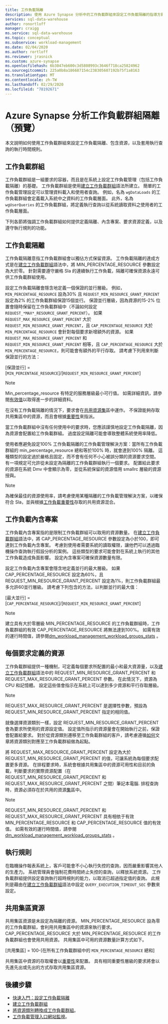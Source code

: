 ```yaml
---
title: 工作負載隔離
description: 使用 Azure Synapse 分析中的工作負載群組來設定工作負載隔離的指導方針。
services: sql-data-warehouse
author: ronortloff
manager: craigg
ms.service: sql-data-warehouse
ms.topic: conceptual
ms.subservice: workload-management
ms.date: 02/04/2020
ms.author: rortloff
ms.reviewer: jrasnick
ms.custom: azure-synapse
ms.openlocfilehash: 6b3047eb600c3d5808993c3646f718ca25824962
ms.sourcegitcommit: 225a0b8a186687154c238305607192b75f1a8163
ms.translationtype: MT
ms.contentlocale: zh-TW
ms.lasthandoff: 02/29/2020
ms.locfileid: "78192671"
---
```

# <a name="azure-synapse-analytics-workload-group-isolation-preview"></a>Azure Synapse 分析工作負載群組隔離（預覽）

本文說明如何使用工作負載群組來設定工作負載隔離、包含資源，以及套用執行查詢的執行時間規則。

## <a name="workload-groups"></a>工作負載群組

工作負載群組是一組要求的容器，而且是在系統上設定工作負載管理（包括工作負載隔離）的基礎。  工作負載群組是使用[建立工作負載群組](/sql/t-sql/statements/create-workload-group-transact-sql?view=azure-sqldw-latest)語法所建立。  簡單的工作負載管理設定可以管理資料載入和使用者查詢。  例如，名為 `wgDataLoads` 的工作負載群組會定義載入系統中之資料的工作負載層面。 此外，名為 `wgUserQueries` 的工作負載群組，將定義執行查詢以從系統讀取資料之使用者的工作負載層面。

下列各節將強調工作負載群組如何提供定義隔離、內含專案、要求資源定義，以及遵守執行規則的功能。

## <a name="workload-isolation"></a>工作負載隔離

工作負載隔離意指工作負載群組會以獨佔方式保留資源。  工作負載隔離的達成方式是在[建立工作負載群組](/sql/t-sql/statements/create-workload-group-transact-sql?view=azure-sqldw-latest)語法中，將 MIN_PERCENTAGE_RESOURCE 參數設定為大於零。  針對需要遵守嚴格 Sla 的連續執行工作負載，隔離可確保資源永遠可供工作負載群組使用。 

設定工作負載隔離會隱含地定義一個保證的並行層級。 例如，`MIN_PERCENTAGE_RESOURCE` 設為30% 且 `REQUEST_MIN_RESOURCE_GRANT_PERCENT` 設定為2% 的工作負載群組保證15個並行。  保證並行層級，因為資源的15-2% 位置會隨時保留在工作負載群組中（不論如何設定 `REQUEST_*MAX*_RESOURCE_GRANT_PERCENT`）。  如果 `REQUEST_MAX_RESOURCE_GRANT_PERCENT` 大於 `REQUEST_MIN_RESOURCE_GRANT_PERCENT`，且 `CAP_PERCENTAGE_RESOURCE` 大於 `MIN_PERCENTAGE_RESOURCE` 會針對每個要求新增額外的資源。  如果 `REQUEST_MAX_RESOURCE_GRANT_PERCENT` 和 `REQUEST_MIN_RESOURCE_GRANT_PERCENT` 相等，且 `CAP_PERCENTAGE_RESOURCE` 大於 `MIN_PERCENTAGE_RESOURCE`，則可能會有額外的平行存取。  請考慮下列用來判斷保證並行的方法：

[保證並行] = [`MIN_PERCENTAGE_RESOURCE`]/[`REQUEST_MIN_RESOURCE_GRANT_PERCENT`]

> [!NOTE] 
> Min_percentage_resource 有特定的服務層級最小可行值。  如需詳細資訊，請參閱[有效值](/sql/t-sql/statements/create-workload-group-transact-sql?view=azure-sqldw-latest#effective-values)以取得進一步的詳細資料。

在沒有工作負載隔離的情況下，要求會在[共用資源集](#shared-pool-resources)區中運作。  不保證能夠存取共用集區中的資源，而且會根據[重要性](sql-data-warehouse-workload-importance.md)來指派。

當工作負載群組中沒有任何使用中的要求時，您應該謹慎地設定工作負載隔離，因為資源會配置給工作負載群組。 過度設定隔離可能會導致整體系統使用率降低。

使用者應避免設定100% 工作負載隔離的工作負載管理解決方案：當所有工作負載群組的 min_percentage_resource 總和等於100% 時，就會達到100% 隔離。  這種類型的設定過於嚴格且固定，而不會有任何不小心被誤分類的資源要求空間。 有一項規定可允許從未設定為隔離的工作負載群組執行一個要求。 配置給此要求的資源在系統 Dmv 中會顯示為零，並從系統保留的資源借用 smallrc 層級的資源授與。

> [!NOTE] 
> 為確保最佳的資源使用率，請考慮使用某種隔離的工作負載管理解決方案，以確保符合 Sla，並與根據[工作負載重要性](sql-data-warehouse-workload-importance.md)存取的共用資源混合。

## <a name="workload-containment"></a>工作負載內含專案

工作負載內含專案指的是限制工作負載群組可以取用的資源數量。  在[建立工作負載群組](/sql/t-sql/statements/create-workload-group-transact-sql?view=azure-sqldw-latest)語法中，將 CAP_PERCENTAGE_RESOURCE 參數設定為小於100，即可達到工作負載內含專案。  考慮到使用者需要系統的讀取權限，讓他們可以透過臨機操作查詢執行假設分析的案例。  這些類型的要求可能會對在系統上執行的其他工作負載造成負面影響。  設定內含專案可確保資源數量有限。

設定工作負載內含專案會隱含地定義並行的最大層級。  如果 CAP_PERCENTAGE_RESOURCE 設定為60%，且 REQUEST_MIN_RESOURCE_GRANT_PERCENT 設定為1%，則工作負載群組最多允許60並行層級。  請考慮下列包含的方法，以判斷並行的最大值：

[最大並行] = [`CAP_PERCENTAGE_RESOURCE`]/[`REQUEST_MIN_RESOURCE_GRANT_PERCENT`]

> [!NOTE] 
> 建立具有大於零層級 MIN_PERCENTAGE_RESOURCE 的工作負載群組時，工作負載群組的有效 CAP_PERCENTAGE_RESOURCE 將無法達到100%。  如需有效的運行時間值，請參閱[dm_workload_management_workload_groups_stats](/sql/relational-databases/system-dynamic-management-views/sys-dm-workload-management-workload-group-stats-transact-sql?view=azure-sqldw-latest) 。

## <a name="resources-per-request-definition"></a>每個要求定義的資源

工作負載群組提供一種機制，可定義每個要求所配置的最小和最大資源量，以及[建立工作負載群組](/sql/t-sql/statements/create-workload-group-transact-sql?view=azure-sqldw-latest)語法中的 REQUEST_MIN_RESOURCE_GRANT_PERCENT 和 REQUEST_MAX_RESOURCE_GRANT_PERCENT 參數。  在此情況下，資源為 CPU 和記憶體。  設定這些值會指示在系統上可以達到多少資源和平行存取層級。

> [!NOTE] 
> REQUEST_MAX_RESOURCE_GRANT_PERCENT 是選擇性參數，預設為 REQUEST_MIN_RESOURCE_GRANT_PERCENT 指定的相同值。

就像選擇資源類別一樣，設定 REQUEST_MIN_RESOURCE_GRANT_PERCENT 會為要求所使用的資源設定值。  設定值所指示的資源量會在開始執行之前，保證會配置給要求。  對於從資源類別遷移至工作負載群組的客戶，請考慮遵循[如何](sql-data-warehouse-how-to-convert-resource-classes-workload-groups.md)文章將資源類別對應至工作負載群組做為起點。

將 REQUEST_MAX_RESOURCE_GRANT_PERCENT 設定為大於 REQUEST_MIN_RESOURCE_GRANT_PERCENT 的值，可讓系統為每個要求配置更多資源。  在排程要求時，系統會根據共用集區中的資源可用性和目前的負載，判斷要求的實際資源配置（在 REQUEST_MIN_RESOURCE_GRANT_PERCENT 和 REQUEST_MAX_RESOURCE_GRANT_PERCENT 之間）筆記本電腦.  排程查詢時，資源必須存在於共用的資源[集](#shared-pool-resources)區中。  

> [!NOTE] 
> REQUEST_MIN_RESOURCE_GRANT_PERCENT 和 REQUEST_MAX_RESOURCE_GRANT_PERCENT 具有相依于有效 MIN_PERCENTAGE_RESOURCE 和 CAP_PERCENTAGE_RESOURCE 值的有效值。  如需有效的運行時間值，請參閱[dm_workload_management_workload_groups_stats](/sql/relational-databases/system-dynamic-management-views/sys-dm-workload-management-workload-group-stats-transact-sql?view=azure-sqldw-latest) 。

## <a name="execution-rules"></a>執行規則

在臨機操作報表系統上，客戶可能會不小心執行失控的查詢，因而嚴重影響其他人的生產力。  系統管理員會強制花費時間終止失控的查詢，以釋放系統資源。  工作負載群組提供設定查詢執行超時規則的能力，以取消已超過指定值的查詢。  此規則是藉由在[建立工作負載群組](/sql/t-sql/statements/create-workload-group-transact-sql?view=azure-sqldw-latest)語法中設定 `QUERY_EXECUTION_TIMEOUT_SEC` 參數來設定。

## <a name="shared-pool-resources"></a>共用集區資源

共用集區資源是未設定為隔離的資源。  MIN_PERCENTAGE_RESOURCE 設為零的工作負載群組，會利用共用集區中的資源來執行要求。  CAP_PERCENTAGE_RESOURCE 大於 MIN_PERCENTAGE_RESOURCE 的工作負載群組也會使用共用資源。  共用集區中可用的資源數量計算方式如下。

[共用集區] = 100-[在所有工作負載群組中的 `MIN_PERCENTAGE_RESOURCE` 總和]

共用集區中資源的存取權會以[重要性](sql-data-warehouse-workload-importance.md)來配置。  具有相同重要性層級的要求將會以先進先出或先出的方式存取共用集區資源。

## <a name="next-steps"></a>後續步驟

- [快速入門：設定工作負載隔離](quickstart-configure-workload-isolation-tsql.md)
- [建立工作負載群組](/sql/t-sql/statements/create-workload-group-transact-sql?view=azure-sqldw-latest)
- [將資源類別轉換成工作負載群組](sql-data-warehouse-how-to-convert-resource-classes-workload-groups.md)。
- [工作負載管理入口網站監視](sql-data-warehouse-workload-management-portal-monitor.md)。  
